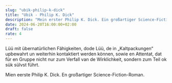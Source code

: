 ```yaml
---
slug: "ubik-philip-k-dick"
title: "Ubik - Philip K. Dick"
description: "Mein erster Philip K. Dick. Ein großartiger Science-Fiction-Roman."
date: 2024-06-20T16:00:00+02:00
draft: false
rate: 4
---
```


Lüü mit übernatürlichen Fähigkeiten, dode Lüü, de in „Kaltpackungen“ upbewahrt un weiterhin kontaktiert werden können, sowie en Attentat, dat für en Gruppe nicht nur zum Verfall van de Wirklichkeit, sondern zum Teil ok sük sülvst führt.

Mien eerste Philip K. Dick. En großartiger Science-Fiction-Roman.
